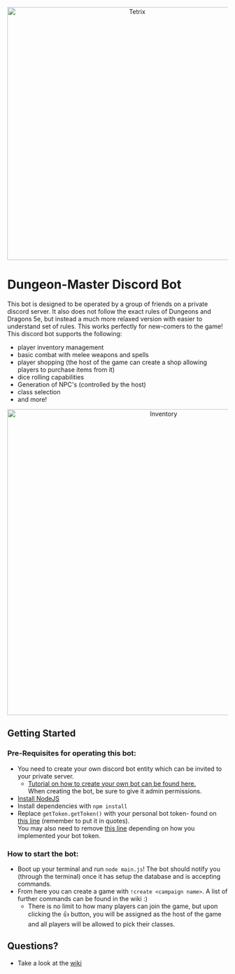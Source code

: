 <p align="center">
  <img width="578" alt="Tetrix" src="https://github.com/user-attachments/assets/abef1b1b-09bb-47c2-a70b-1df118fe3c5b">
</p>

# Dungeon-Master Discord Bot
This bot is designed to be operated by a group of friends on a private discord server. It also does not follow the exact rules of Dungeons and Dragons 5e, but instead a much more relaxed version with easier to understand set of rules. This works perfectly for new-comers to the game!\
This discord bot supports the following:
- player inventory management
- basic combat with melee weapons and spells
- player shopping (the host of the game can create a shop allowing players to purchase items from it)
- dice rolling capabilities
- Generation of NPC's (controlled by the host)
- class selection
- and more!

<p align="center">
  <img width="699" alt="Inventory" src="https://github.com/user-attachments/assets/865fbe5f-09b4-4653-8f08-f2700f7afde8">
</p>
  
## Getting Started
### Pre-Requisites for operating this bot:
- You need to create your own discord bot entity which can be invited to your private server.
  - [Tutorial on how to create your own bot can be found here.](https://discordpy.readthedocs.io/en/latest/discord.html)\
    When creating the bot, be sure to give it admin permissions.
- [Install NodeJS](https://nodejs.org/en/)
- Install dependencies with `npm install`
- Replace `getToken.getToken()` with your personal bot token- found on [this line](https://github.com/AdityaHarvi/Dungeon-Master/blob/main/main.js#L21) (remember to put it in quotes).\
  You may also need to remove [this line](https://github.com/AdityaHarvi/Dungeon-Master/blob/main/main.js#L3) depending on how you implemented your bot token.
### How to start the bot:
- Boot up your terminal and run `node main.js`! The bot should notify you (through the terminal) once it has setup the database and is accepting commands.
- From here you can create a game with `!create <campaign name>`. A list of further commands can be found in the wiki :)
  - There is no limit to how many players can join the game, but upon clicking the :+1: button, you will be assigned as the host of the game and all players will be allowed to pick their classes.
## Questions?
- Take a look at the [wiki](https://github.com/AdityaHarvi/Dungeon-Master/wiki)
